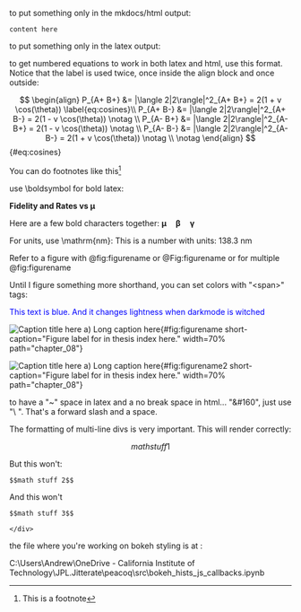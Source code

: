 
to put something only in the mkdocs/html output:

```{=html}
content here
```


to put something only in the latex output:


to get numbered equations to work in both latex and html, use this format. Notice that the label is used twice, once inside the align block and once outside:

$$ 
\begin{align}
P_{A+ B+} &= |\langle 2|2\rangle|^2_{A+ B+} = 2(1 + v \cos(\theta)) \label{eq:cosines}\\
P_{A+ B-} &= |\langle 2|2\rangle|^2_{A+ B-} = 2(1 - v \cos(\theta)) \notag \\
P_{A- B+} &= |\langle 2|2\rangle|^2_{A- B+} = 2(1 - v \cos(\theta)) \notag \\
P_{A- B-} &= |\langle 2|2\rangle|^2_{A- B-} = 2(1 + v \cos(\theta)) \notag \\ \notag
\end{align}
$$ 
{#eq:cosines}

<!-- NOTE if its NOT a numbered equation you have to switch align to aligned!! -->



<!-- and this might work? -->
<!-- ```{=latex}
content here
``` -->


You can do footnotes like this[^1]

[^1]: This is a footnote


use \boldsymbol for bold latex:

**Fidelity and Rates vs $\boldsymbol \mu$**

Here are a few bold characters together: $\boldsymbol{\mu \quad \beta \quad \gamma}$

For units, use \mathrm{nm}:
This is a number with units: $138.3~\mathrm{nm}$

Refer to a figure with @fig:figurename or @Fig:figurename or for multiple @fig:figurename

Until I figure something more shorthand, you can set colors with "<span\>" tags:

<span style="color:blue" markdown> This text is blue. And it changes lightness when darkmode is witched </span>


![**Caption title here** a) Long caption here](./figs_06/fig1b_light.svg){#fig:figurename short-caption="Figure label for in thesis index here." width=70% path="chapter_08"}

![**Caption title here** a) Long caption here](./figs_06/hsps_light.svg){#fig:figurename2 short-caption="Figure label for in thesis index here." width=70% path="chapter_08"}


to have a "~" space in latex and a no break space in html... "\&#160", just use "\ ". That's a forward slash and a space.


The formatting of multi-line divs is very important. This will render correctly:

<div class=blue markdown> 

$$math stuff 1$$

</div>

But this won't:
<div class=blue markdown> 

    $$math stuff 2$$

</div>

And this won't
    <div class=blue markdown> 

    $$math stuff 3$$

    </div>


the file where you're working on bokeh styling is at :

C:\Users\Andrew\OneDrive - California Institute of Technology\JPL\.Jitterate\peacoq\src\bokeh_hists_js_callbacks.ipynb